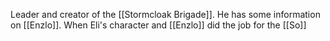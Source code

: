 Leader and creator of the [[Stormcloak Brigade]]. He has some information on [[Enzlo]]. When Eli's character and [[Enzlo]] did the job for the [[So]]